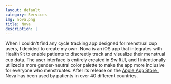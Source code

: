 ```yaml
---
layout: default
category: Services
img: nova.png
title: Nova
description: |
---
```

When I couldn't find any cycle tracking app designed for menstrual cup users, I decided to create my own. Nova is an iOS app that integrates with HealthKit to enable patients to discreetly track and visualize their menstrual cup data. The user interface is entirely created in SwiftUI, and I intentionally utilized a more gender-neutral color palette to make the app more inclusive for everyone who menstruates. After its release on the <a href="https://apps.apple.com/us/app/nova-period-tracker/id1531026220"> Apple App Store </a>, Nova has been used by patients in over 40 different countries.